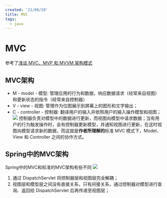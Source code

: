 ```yaml
---
created: '21/08/20'
title: MVC
tags:
  - java
---
```

# MVC
参考了[浅谈 MVC、MVP 和 MVVM 架构模式](https://draveness.me/mvx/)
## MVC架构
- M - model - 模型: 管理应用的行为和数据，响应数据请求（经常来自视图）和更新状态的指令（经常来自控制器）
- V - view - 视图: 管理作为位图展示到屏幕上的图形和文字输出；
- C - controller - 控制器: 翻译用户的输入并依照用户的输入操作模型和视图；
![](https://gitee.com/guuest/images/raw/master/img/20210820103758.png)
控制器负责对模型中的数据进行更新，而视图向模型中请求数据；当有用户的行为触发操作时，会有控制器更新模型，并通知视图进行更新，在这时视图向模型请求新的数据，而这就是**作者所理解的**标准 MVC 模式下，Model、View 和 Controller 之间的协作方式。

## Spring中的MVC架构
Spring中的MVC和标准的MVC架构有些不同
![](https://gitee.com/guuest/images/raw/master/img/20210820104727.png)

1.  通过 DispatchServlet 将控制器层和视图层完全解耦；
2.  视图层和模型层之间没有直接关系，只有间接关系，通过控制器对模型进行查询、返回给 DispatchServlet 后再传递至视图层；
